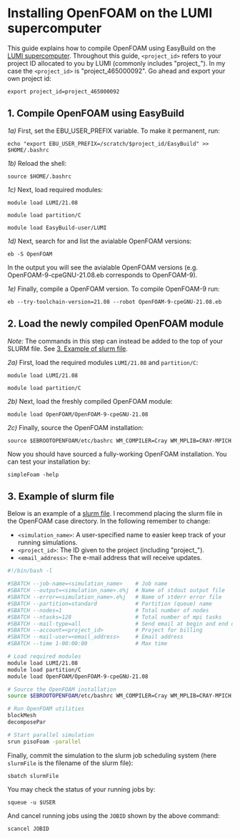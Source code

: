 # Installing OpenFOAM on the LUMI supercomputer
This guide explains how to compile OpenFOAM using EasyBuild on the [LUMI supercomputer](https://lumi-supercomputer.eu). Throughout this guide, ```<project_id>``` refers to your project ID allocated to you by LUMI (commonly includes "project_"). In my case the ```<project_id>``` is "project_465000092". Go ahead and export your own project id:
```shell
export project_id=project_465000092
```

## 1. Compile OpenFOAM using EasyBuild

*1a)* First, set the EBU_USER_PREFIX variable. To make it permanent, run:
```shell
echo "export EBU_USER_PREFIX=/scratch/$project_id/EasyBuild" >> $HOME/.bashrc
```
*1b)* Reload the shell:
```shell
source $HOME/.bashrc
```
*1c)* Next, load required modules:
```shell
module load LUMI/21.08
```
```shell
module load partition/C
```
```shell
module load EasyBuild-user/LUMI
```
*1d)* Next, search for and list the avialable OpenFOAM versions:
```shell
eb -S OpenFOAM
```

In the output you will see the avialable OpenFOAM versions (e.g. OpenFOAM-9-cpeGNU-21.08.eb corresponds to OpenFOAM-9).

*1e)* Finally, compile a OpenFOAM version. To compile OpenFOAM-9 run:
```shell
eb --try-toolchain-version=21.08 --robot OpenFOAM-9-cpeGNU-21.08.eb
```

## 2. Load the newly compiled OpenFOAM module
*Note:* The commands in this step can instead be added to the top of your SLURM file. See 
[3. Example of slurm file](#3-example-of-slurm-file).

*2a)* First, load the required modules ```LUMI/21.08``` and ```partition/C```:
```shell
module load LUMI/21.08
```
```shell
module load partition/C
```

*2b)* Next, load the freshly compiled OpenFOAM module:
```shell
module load OpenFOAM/OpenFOAM-9-cpeGNU-21.08
```

*2c)* Finally, source the OpenFOAM installation:
```shell
source $EBROOTOPENFOAM/etc/bashrc WM_COMPILER=Cray WM_MPLIB=CRAY-MPICH
```
Now you should have sourced a fully-working OpenFOAM installation. You can test your installation by:
```shell
simpleFoam -help
```

## 3. Example of slurm file
Below is an example of a [slurm file](https://github.com/jakobhaervig/openfoam-lumi-hpc-installation/blob/main/slurmFile). I recommend placing the slurm file in the OpenFOAM case directory. In the following remember to change:
- ```<simulation_name>```: A user-specified name to easier keep track of your running simulations.
- ```<project_id>```: The ID given to the project (including "project_").
- ```<email_address>```: The e-mail address that will receive updates.
```bash
#!/bin/bash -l

#SBATCH --job-name=<simulation_name>    # Job name
#SBATCH --output=<simulation_name>.o%j  # Name of stdout output file
#SBATCH --error=<simulation_name>.e%j   # Name of stderr error file
#SBATCH --partition=standard            # Partition (queue) name
#SBATCH --nodes=1                       # Total number of nodes
#SBATCH --ntasks=128                    # Total number of mpi tasks
#SBATCH --mail-type=all                 # Send email at begin and end of job
#SBATCH --account=<project_id>          # Project for billing
#SBATCH --mail-user=<email_address>     # Email address
#SBATCH --time 1-00:00:00               # Max time

# Load required modules
module load LUMI/21.08
module load partition/C
module load OpenFOAM/OpenFOAM-9-cpeGNU-21.08

# Source the OpenFOAM installation
source $EBROOTOPENFOAM/etc/bashrc WM_COMPILER=Cray WM_MPLIB=CRAY-MPICH

# Run OpenFOAM utilities     
blockMesh
decomposePar

# Start parallel simulation
srun pisoFoam -parallel
```

Finally, commit the simulation to the slurm job scheduling system (here ```slurmFile``` is the filename of the slurm file):
```shell
sbatch slurmFile
```

You may check the status of your running jobs by:
```shell
squeue -u $USER
```

And cancel running jobs using the ```JOBID``` shown by the above command:
```shell
scancel JOBID
```
